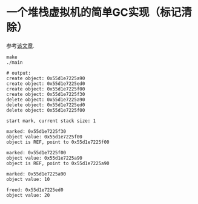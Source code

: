 # 一个堆栈虚拟机的简单GC实现（标记清除）

参考[该文章](http://it.deepinmind.com/gc/2014/03/26/babys-first-garbage-collector.html).

```
make
./main

# output:
create object: 0x55d1e7225a90
create object: 0x55d1e7225ed0
create object: 0x55d1e7225f00
create object: 0x55d1e7225f30
delete object: 0x55d1e7225a90
delete object: 0x55d1e7225ed0
delete object: 0x55d1e7225f00

start mark, current stack size: 1

marked: 0x55d1e7225f30
object value: 0x55d1e7225f00
object is REF, point to 0x55d1e7225f00

marked: 0x55d1e7225f00
object value: 0x55d1e7225a90
object is REF, point to 0x55d1e7225a90

marked: 0x55d1e7225a90
object value: 10

freed: 0x55d1e7225ed0
object value: 20
```